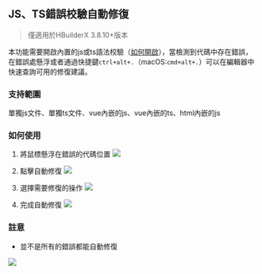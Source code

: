 ## JS、TS錯誤校驗自動修復

> 僅適用於HBuilderX 3.8.10+版本

本功能需要開啟內置的js或ts語法校驗（[如何開啟](https://hx.dcloud.net.cn/Tutorial/UserGuide/SyntaxCheck?id=builtincheck)），當檢測到代碼中存在錯誤，在錯誤處懸浮或者通過快捷鍵`ctrl+alt+.`（macOS:`cmd+alt+.`）可以在編輯器中快速查詢可用的修復建議。

### 支持範圍

單獨js文件、單獨ts文件、vue內嵌的js、vue內嵌的ts、html內嵌的js

### 如何使用

1. 將鼠標懸浮在錯誤的代碼位置
  ![](https://web-assets.dcloud.net.cn/hbuilderx-doc/hls/hls_auto_fixed_01.png)

2. 點擊自動修復
  ![](https://web-assets.dcloud.net.cn/hbuilderx-doc/hls/hls_auto_fixed_02.png)

3. 選擇需要修復的操作
  ![](https://web-assets.dcloud.net.cn/hbuilderx-doc/hls/hls_auto_fixed_04.png)

4. 完成自動修復
  ![](https://web-assets.dcloud.net.cn/hbuilderx-doc/hls/hls_auto_fixed_05.png)

### 註意

- 並不是所有的錯誤都能自動修復

![](https://web-assets.dcloud.net.cn/hbuilderx-doc/hls/hls_auto_fixed_06.png)

